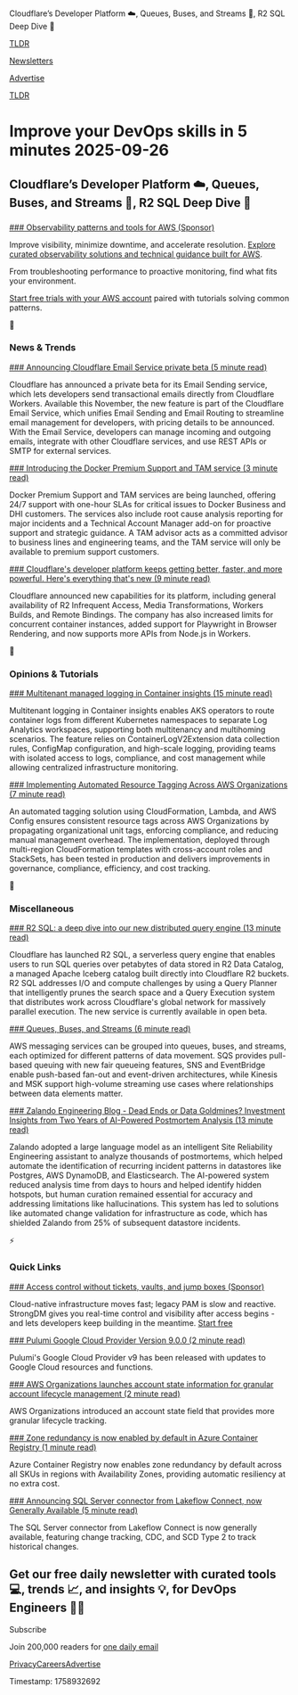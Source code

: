 Cloudflare’s Developer Platform ☁️, Queues, Buses, and Streams 🚌, R2 SQL Deep Dive 🤿

[TLDR](/)

[Newsletters](/newsletters)

[Advertise](https://advertise.tldr.tech/)

[TLDR](/)

# Improve your DevOps skills in 5 minutes 2025-09-26

## Cloudflare’s Developer Platform ☁️, Queues, Buses, and Streams 🚌, R2 SQL Deep Dive 🤿

### 

[### Observability patterns and tools for AWS (Sponsor)](https://aws.amazon.com/marketplace/build-learn/application-performance-monitoring-observability?trk=dcf52e81-348d-48b7-9284-a94ab567d3a6&amp;sc_channel=el)

Improve visibility, minimize downtime, and accelerate resolution. [Explore curated observability solutions and technical guidance built for AWS](https://aws.amazon.com/marketplace/build-learn/application-performance-monitoring-observability?trk=dcf52e81-348d-48b7-9284-a94ab567d3a6&sc_channel=el).

From troubleshooting performance to proactive monitoring, find what fits your environment.

[Start free trials with your AWS account](https://aws.amazon.com/marketplace/build-learn/application-performance-monitoring-observability?trk=dcf52e81-348d-48b7-9284-a94ab567d3a6&sc_channel=el) paired with tutorials solving common patterns.

📱

### News & Trends

[### Announcing Cloudflare Email Service private beta (5 minute read)](https://blog.cloudflare.com/email-service/?utm_source=tldrdevops)

Cloudflare has announced a private beta for its Email Sending service, which lets developers send transactional emails directly from Cloudflare Workers. Available this November, the new feature is part of the Cloudflare Email Service, which unifies Email Sending and Email Routing to streamline email management for developers, with pricing details to be announced. With the Email Service, developers can manage incoming and outgoing emails, integrate with other Cloudflare services, and use REST APIs or SMTP for external services.

[### Introducing the Docker Premium Support and TAM service (3 minute read)](https://www.docker.com/blog/introducing-the-docker-premium-support-and-tam-service/?utm_source=tldrdevops)

Docker Premium Support and TAM services are being launched, offering 24/7 support with one-hour SLAs for critical issues to Docker Business and DHI customers. The services also include root cause analysis reporting for major incidents and a Technical Account Manager add-on for proactive support and strategic guidance. A TAM advisor acts as a committed advisor to business lines and engineering teams, and the TAM service will only be available to premium support customers.

[### Cloudflare's developer platform keeps getting better, faster, and more powerful. Here's everything that's new (9 minute read)](https://blog.cloudflare.com/cloudflare-developer-platform-keeps-getting-better-faster-and-more-powerful/?utm_source=tldrdevops)

Cloudflare announced new capabilities for its platform, including general availability of R2 Infrequent Access, Media Transformations, Workers Builds, and Remote Bindings. The company has also increased limits for concurrent container instances, added support for Playwright in Browser Rendering, and now supports more APIs from Node.js in Workers.

🚀

### Opinions & Tutorials

[### Multitenant managed logging in Container insights (15 minute read)](https://learn.microsoft.com/en-nz/azure/azure-monitor/containers/container-insights-multitenant?tabs=arm&amp;utm_source=tldrdevops)

Multitenant logging in Container insights enables AKS operators to route container logs from different Kubernetes namespaces to separate Log Analytics workspaces, supporting both multitenancy and multihoming scenarios. The feature relies on ContainerLogV2Extension data collection rules, ConfigMap configuration, and high-scale logging, providing teams with isolated access to logs, compliance, and cost management while allowing centralized infrastructure monitoring.

[### Implementing Automated Resource Tagging Across AWS Organizations (7 minute read)](https://faun.pub/implementing-automated-resource-tagging-across-aws-organizations-247e70d384ae?utm_source=tldrdevops)

An automated tagging solution using CloudFormation, Lambda, and AWS Config ensures consistent resource tags across AWS Organizations by propagating organizational unit tags, enforcing compliance, and reducing manual management overhead. The implementation, deployed through multi-region CloudFormation templates with cross-account roles and StackSets, has been tested in production and delivers improvements in governance, compliance, efficiency, and cost tracking.

🎁

### Miscellaneous

[### R2 SQL: a deep dive into our new distributed query engine (13 minute read)](https://blog.cloudflare.com/r2-sql-deep-dive/?utm_source=tldrdevops)

Cloudflare has launched R2 SQL, a serverless query engine that enables users to run SQL queries over petabytes of data stored in R2 Data Catalog, a managed Apache Iceberg catalog built directly into Cloudflare R2 buckets. R2 SQL addresses I/O and compute challenges by using a Query Planner that intelligently prunes the search space and a Query Execution system that distributes work across Cloudflare's global network for massively parallel execution. The new service is currently available in open beta.

[### Queues, Buses, and Streams (6 minute read)](https://sethorell.substack.com/p/queues-buses-and-streams?utm_source=tldrdevops)

AWS messaging services can be grouped into queues, buses, and streams, each optimized for different patterns of data movement. SQS provides pull-based queuing with new fair queueing features, SNS and EventBridge enable push-based fan-out and event-driven architectures, while Kinesis and MSK support high-volume streaming use cases where relationships between data elements matter.

[### Zalando Engineering Blog - Dead Ends or Data Goldmines? Investment Insights from Two Years of AI-Powered Postmortem Analysis (13 minute read)](https://engineering.zalando.com/posts/2025/09/dead-ends-or-data-goldmines-ai-powered-postmortem-analysis.html?utm_source=tldrdevops)

Zalando adopted a large language model as an intelligent Site Reliability Engineering assistant to analyze thousands of postmortems, which helped automate the identification of recurring incident patterns in datastores like Postgres, AWS DynamoDB, and Elasticsearch. The AI-powered system reduced analysis time from days to hours and helped identify hidden hotspots, but human curation remained essential for accuracy and addressing limitations like hallucinations. This system has led to solutions like automated change validation for infrastructure as code, which has shielded Zalando from 25% of subsequent datastore incidents.

⚡️

### Quick Links

[### Access control without tickets, vaults, and jump boxes (Sponsor)](https://www.strongdm.com/signup?trk=strongdm-newsletter-trial&amp;utm_source=strongdm&amp;utm_medium=newsletter&amp;utm_campaign=2026-q3-tldr-newsletter&amp;utm_content=trial)

Cloud-native infrastructure moves fast; legacy PAM is slow and reactive. StrongDM gives you real-time control and visibility after access begins - and lets developers keep building in the meantime. [Start free](https://www.strongdm.com/signup?trk=strongdm-newsletter-trial&utm_source=strongdm&utm_medium=newsletter&utm_campaign=2026-q3-tldr-newsletter&utm_content=trial)

[### Pulumi Google Cloud Provider Version 9.0.0 (2 minute read)](https://www.pulumi.com/blog/gcp-v9-release/?utm_source=tldrdevops)

Pulumi's Google Cloud Provider v9 has been released with updates to Google Cloud resources and functions.

[### AWS Organizations launches account state information for granular account lifecycle management (2 minute read)](https://aws.amazon.com/blogs/mt/updates-to-account-status-information-in-aws-organizations/?utm_source=tldrdevops)

AWS Organizations introduced an account state field that provides more granular lifecycle tracking.

[### Zone redundancy is now enabled by default in Azure Container Registry (1 minute read)](https://techcommunity.microsoft.com/t5/microsoft-developer-community/zone-redundancy-is-now-enabled-by-default-in-azure-container/ba-p/4450618?utm_source=tldrdevops)

Azure Container Registry now enables zone redundancy by default across all SKUs in regions with Availability Zones, providing automatic resiliency at no extra cost.

[### Announcing SQL Server connector from Lakeflow Connect, now Generally Available (5 minute read)](https://www.databricks.com/blog/announcing-sql-server-connector-lakeflow-connect-now-generally-available?utm_source=tldrdevops)

The SQL Server connector from Lakeflow Connect is now generally available, featuring change tracking, CDC, and SCD Type 2 to track historical changes.

## Get our free daily newsletter with curated tools 💻, trends 📈, and insights 💡, for DevOps Engineers 👨‍💻

Subscribe

Join 200,000 readers for [one daily email](/api/latest/devops)

[Privacy](/privacy)[Careers](https://jobs.ashbyhq.com/tldr.tech)[Advertise](/devops/advertise)

Timestamp: 1758932692